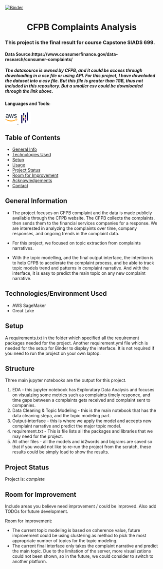 [![Binder](https://mybinder.org/badge_logo.svg)](https://mybinder.org/v2/gh/fangyf113/testvoilawork699/main?urlpath=voila%2Frender%2FOutput%20(1).ipynb)


<h1 align="center">CFPB Complaints Analysis </h1>
<h3 align="left">This project is the final result for course Capstone SIADS 699.</h3>

<h4 align="left">Data Source:https://www.consumerfinance.gov/data-research/consumer-complaints/</h4>
<p align="left">
</p>
<h5 align="left">The datasource is owned by CFPB, and it could be access through downloading in a csv file or using API. For this project, I have downloded the dataset into a csv file. But this file is greater than 1GB, thus not included in this repository. But a smaller csv could be downloaded through the link above. </h5>
<p align="left">
</p>

<h4 align="left">Languages and Tools:</h4>
<p align="left"> <a href="https://aws.amazon.com" target="_blank" rel="noreferrer"> <img src="https://raw.githubusercontent.com/devicons/devicon/master/icons/amazonwebservices/amazonwebservices-original-wordmark.svg" alt="aws" width="40" height="40"/> </a> <a href="https://pandas.pydata.org/" target="_blank" rel="noreferrer"> <img src="https://raw.githubusercontent.com/devicons/devicon/2ae2a900d2f041da66e950e4d48052658d850630/icons/pandas/pandas-original.svg" alt="pandas" width="40" height="40"/> </a> </p>


## Table of Contents
* [General Info](#general-information)
* [Technologies Used](#technologies-used)
* [Setup](#setup)
* [Usage](#usage)
* [Project Status](#project-status)
* [Room for Improvement](#room-for-improvement)
* [Acknowledgements](#acknowledgements)
* [Contact](#contact)
<!-- * [License](#license) -->


## General Information
- The project focuses on CFPB complaint and the data is made publicly available through the CFPB website. The CFPB collects the complaints, then sends them to the financial services companies for a response. We are interested in analyzing the complaints over time, company responses, and ongoing trends in the complaint data.

- For this project, we focused on topic extraction from complaints narratives.
- With the topic modelling, and the final output interface, the intention is to help CFPB to accelerate the complaint process, and be able to track topic models trend and patterns in complaint narrative. And with the interface, it is easy to predict the main topic on any new complaint narrative.


## Technologies/Environment Used
- AWS SageMaker
- Great Lake


## Setup
A requirements.txt in the folder which specified all the requirement packages needed for the project.
Another requirement.yml file which is needed for the setup for Binder to display the interface. It is not required if you need to run the project on your own laptop. 


## Structure
Three main jupyter notebooks are the output for this project. 
1. EDA - this jupyter notebook has Exploratary Data Analysis and focuses on visualzing some metrics such as complaints timely responce, and time gaps between a complaints gets received and complaint sent to companies.
2. Data Cleaning & Topic Modeling - this is the main notebook that has the data cleaning stepa, and the topic modeling part.
3. Output-interface - this is where we apply the model and accepts new complaint narrative and predict the major topic model.
4. requirement.txt - This is file lists all the packages and libraries that we may need for the project.
5. All other files - all the models and id2words and bigrams are saved so that if you would not like to re-run the project from the scratch, these results could be simply load to show the results.



## Project Status
Project is: _complete_ 

## Room for Improvement
Include areas you believe need improvement / could be improved. Also add TODOs for future development.

Room for improvement:
- The current topic modeling is based on coherence value, future improvement could be using clustering as method to pick the most appropriate number of topics for the topic modeling.
- The current final interface only takes the complaint narrative and predict the main topic. Due to the limitation of the server, more visualizations could not been shown, so in the future, we could consider to switch to another platform.
